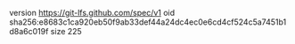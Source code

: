 version https://git-lfs.github.com/spec/v1
oid sha256:e8683c1ca920eb50f9ab33def44a24dc4ec0e6cd4cf524c5a7451b1d8a6c019f
size 225
